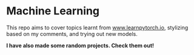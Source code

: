 # Machine Learning
This repo aims to cover topics learnt from www.learnpytorch.io, stylizing based on my comments, and trying out new models.

**I have also made some random projects. Check them out!**
